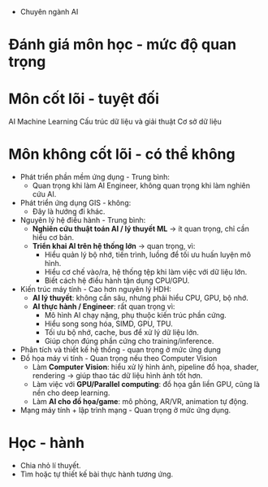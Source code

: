 - Chuyên ngành AI 
# Đánh giá môn học - mức độ quan trọng
# Môn cốt lõi - tuyệt đối 
AI
Machine Learning
Cấu trúc dữ liệu và giải thuật
Cơ sở dữ liệu
# Môn không cốt lõi - có thể không
- Phát triển phần mềm ứng dụng - Trung bình:
	- Quan trọng khi làm AI Engineer, không quan trọng khi làm nghiên cứu AI.
- Phát triển ứng dụng GIS - không:
	- Đây là hướng đi khác.
- Nguyên lý hệ điều hành - Trung bình: 
	- **Nghiên cứu thuật toán AI / lý thuyết ML** → ít quan trọng, chỉ cần hiểu cơ bản.
	- **Triển khai AI trên hệ thống lớn** → quan trọng, vì:
	    - Hiểu quản lý bộ nhớ, tiến trình, luồng để tối ưu huấn luyện mô hình.
	    - Hiểu cơ chế vào/ra, hệ thống tệp khi làm việc với dữ liệu lớn.
	    - Biết cách hệ điều hành tận dụng CPU/GPU.
- Kiến trúc máy tính - Cao hơn nguyên lý HDH:
	- **AI lý thuyết**: không cần sâu, nhưng phải hiểu CPU, GPU, bộ nhớ.
	- **AI thực hành / Engineer**: rất quan trọng vì:
	    - Mô hình AI chạy nặng, phụ thuộc kiến trúc phần cứng.
	    - Hiểu song song hóa, SIMD, GPU, TPU.
	    - Tối ưu bộ nhớ, cache, bus để xử lý dữ liệu lớn.
	    - Giúp chọn đúng phần cứng cho training/inference.
- Phân tích và thiết kế hệ thống - quan trọng ở mức ứng dụng
- Đồ họa máy vi tính - Quan trọng nếu theo Computer Vision
	- Làm **Computer Vision**: hiểu xử lý hình ảnh, pipeline đồ họa, shader, rendering → giúp thao tác dữ liệu hình ảnh tốt hơn.
	- Làm việc với **GPU/Parallel computing**: đồ họa gắn liền GPU, cũng là nền cho deep learning.
	- Làm **AI cho đồ họa/game**: mô phỏng, AR/VR, animation tự động.
- Mạng máy tính + lập trình mạng - Quan trọng ở mức ứng dụng.
# Học - hành
- Chia nhỏ lí thuyết.
- Tìm hoặc tự thiết kế bài thực hành tương ứng.